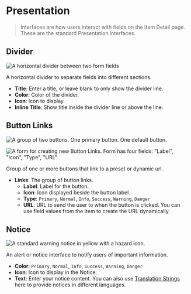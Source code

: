 # Presentation

> Interfaces are how users interact with fields on the Item Detail page. These are the standard Presentation interfaces.

## Divider

![A horizontal divider between two form fields](https://cdn.clairview.io/docs/v9/configuration/data-model/fields/interfaces-20230308/interface-divider.webp)

A horizontal divider to separate fields into different sections.

- **Title**: Enter a title, or leave blank to only show the divider line.
- **Color**: Color of the divider.
- **Icon**: Icon to display.
- **Inline Title**: Show title inside the divider line or above the line.

## Button Links

![A group of two buttons. One primary button. One default button.](https://cdn.clairview.io/docs/v9/configuration/data-model/fields/interfaces-20230308/interface-buttonlinks.webp)

![A form for creating new Button Links. Form has four fields: "Label", "Icon", "Type", "URL"](https://cdn.clairview.io/docs/v9/configuration/data-model/fields/interfaces-20230308/interface-buttonlinks-new.webp)

Group of one or more buttons that link to a preset or dynamic url.

- **Links**: The group of button links.
  - **Label**: Label for the button.
  - **Icon**: Icon displayed beside the button label.
  - **Type**: `Primary`, `Normal`, `Info`, `Success`, `Warning`, `Danger`
  - **URL**: URL to send the user to when the button is clicked. You can use field values from the Item to create the
    URL dynamically.

## Notice

![A standard warning notice in yellow with a hazard icon.](https://cdn.clairview.io/docs/v9/configuration/data-model/fields/interfaces-20230308/interface-notice.webp)

An alert or notice interface to notify users of important information.

- **Color**: `Primary`, `Normal`, `Info`, `Success`, `Warning`, `Danger`
- **Icon**: Icon to display in the Notice.
- **Text**: Enter your notice content. You can also use
  [Translation Strings](/user-guide/content-module/translation-strings.html) here to provide notices in different
  languages.
